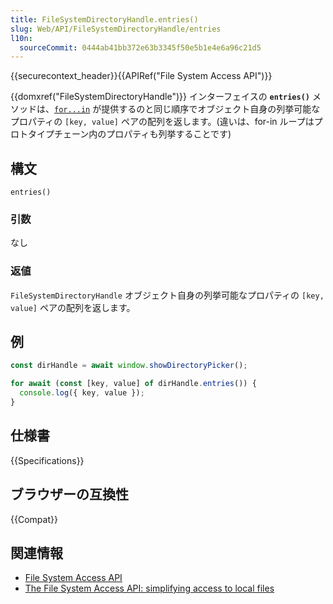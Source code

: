 ```yaml
---
title: FileSystemDirectoryHandle.entries()
slug: Web/API/FileSystemDirectoryHandle/entries
l10n:
  sourceCommit: 0444ab41bb372e63b3345f50e5b1e4e6a96c21d5
---
```


{{securecontext_header}}{{APIRef("File System Access API")}}

{{domxref("FileSystemDirectoryHandle")}} インターフェイスの **`entries()`** メソッドは、[`for...in`](/ja/docs/Web/JavaScript/Reference/Statements/for...in) が提供するのと同じ順序でオブジェクト自身の列挙可能なプロパティの `[key, value]` ペアの配列を返します。(違いは、for-in ループはプロトタイプチェーン内のプロパティも列挙することです)

## 構文

```js-nolint
entries()
```

### 引数

なし

### 返値

`FileSystemDirectoryHandle` オブジェクト自身の列挙可能なプロパティの `[key, value]` ペアの配列を返します。

## 例

```js
const dirHandle = await window.showDirectoryPicker();

for await (const [key, value] of dirHandle.entries()) {
  console.log({ key, value });
}
```

## 仕様書

{{Specifications}}

## ブラウザーの互換性

{{Compat}}

## 関連情報

- [File System Access API](/ja/docs/Web/API/File_System_Access_API)
- [The File System Access API: simplifying access to local files](https://web.dev/file-system-access/)
